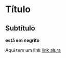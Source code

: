 # Título
## Subtítulo

**está em negrito**

Aqui tem um link [link alura](https://cursos.alura.com.br/dashboard)
